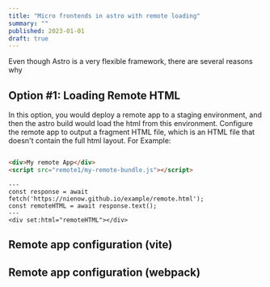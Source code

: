 ```yaml
---
title: "Micro frontends in astro with remote loading"
summary: ""
published: 2023-01-01
draft: true
---
```


Even though Astro is a very flexible framework, there are several reasons why

## Option #1: Loading Remote HTML

In this option, you would deploy a remote app to a staging environment, and then the astro build would load the html
from this environment.
Configure the remote app to output a fragment HTML file, which is an HTML file that doesn't contain the full html
layout.
For Example:

```html

<div>My remote App</div>
<script src="remote1/my-remote-bundle.js"></script>
```

```
---
const response = await fetch('https://nienow.github.io/example/remote.html');
const remoteHTML = await response.text();
---
<div set:html="remoteHTML"></div>
```

## Remote app configuration (vite)

## Remote app configuration (webpack)

